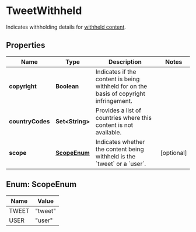 

# TweetWithheld

Indicates withholding details for [withheld content](https://help.twitter.com/en/rules-and-policies/tweet-withheld-by-country).

## Properties

Name | Type | Description | Notes
------------ | ------------- | ------------- | -------------
**copyright** | **Boolean** | Indicates if the content is being withheld for on the basis of copyright infringement. | 
**countryCodes** | **Set&lt;String&gt;** | Provides a list of countries where this content is not available. | 
**scope** | [**ScopeEnum**](#ScopeEnum) | Indicates whether the content being withheld is the &#x60;tweet&#x60; or a &#x60;user&#x60;. |  [optional]



## Enum: ScopeEnum

Name | Value
---- | -----
TWEET | &quot;tweet&quot;
USER | &quot;user&quot;




